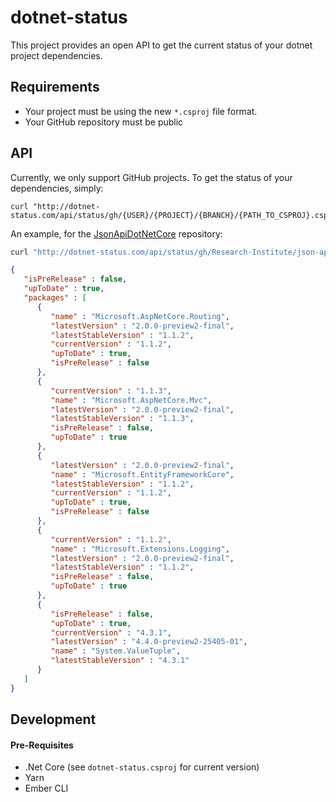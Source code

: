 # dotnet-status

This project provides an open API to get the current status of your
dotnet project dependencies. 

## Requirements

- Your project must be using the new `*.csproj` file format.
- Your GitHub repository must be public

## API

Currently, we only support GitHub projects. 
To get the status of your dependencies, simply:

```
curl "http://dotnet-status.com/api/status/gh/{USER}/{PROJECT}/{BRANCH}/{PATH_TO_CSPROJ}.csproj/"
```

An example, for the [JsonApiDotNetCore](https://github.com/Research-Institute/json-api-dotnet-core) repository:

```bash
curl "http://dotnet-status.com/api/status/gh/Research-Institute/json-api-dotnet-core/master/src/JsonApiDotNetCore/JsonApiDotNetCore.csproj/"
```

```json
{
   "isPreRelease" : false,
   "upToDate" : true,
   "packages" : [
      {
         "name" : "Microsoft.AspNetCore.Routing",
         "latestVersion" : "2.0.0-preview2-final",
         "latestStableVersion" : "1.1.2",
         "currentVersion" : "1.1.2",
         "upToDate" : true,
         "isPreRelease" : false
      },
      {
         "currentVersion" : "1.1.3",
         "name" : "Microsoft.AspNetCore.Mvc",
         "latestVersion" : "2.0.0-preview2-final",
         "latestStableVersion" : "1.1.3",
         "isPreRelease" : false,
         "upToDate" : true
      },
      {
         "latestVersion" : "2.0.0-preview2-final",
         "name" : "Microsoft.EntityFrameworkCore",
         "latestStableVersion" : "1.1.2",
         "currentVersion" : "1.1.2",
         "upToDate" : true,
         "isPreRelease" : false
      },
      {
         "currentVersion" : "1.1.2",
         "name" : "Microsoft.Extensions.Logging",
         "latestVersion" : "2.0.0-preview2-final",
         "latestStableVersion" : "1.1.2",
         "isPreRelease" : false,
         "upToDate" : true
      },
      {
         "isPreRelease" : false,
         "upToDate" : true,
         "currentVersion" : "4.3.1",
         "latestVersion" : "4.4.0-preview2-25405-01",
         "name" : "System.ValueTuple",
         "latestStableVersion" : "4.3.1"
      }
   ]
}
```

## Development

#### Pre-Requisites

- .Net Core (see `dotnet-status.csproj` for current version)
- Yarn
- Ember CLI
